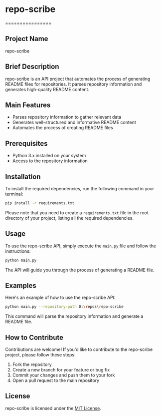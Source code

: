 # repo-scribe
================

## Project Name
repo-scribe

## Brief Description
repo-scribe is an API project that automates the process of generating README files for repositories. It parses repository information and generates high-quality README content.

## Main Features
- Parses repository information to gather relevant data
- Generates well-structured and informative README content
- Automates the process of creating README files

## Prerequisites
- Python 3.x installed on your system
- Access to the repository information

## Installation
To install the required dependencies, run the following command in your terminal:
```bash
pip install -r requirements.txt
```
Please note that you need to create a `requirements.txt` file in the root directory of your project, listing all the required dependencies.

## Usage
To use the repo-scribe API, simply execute the `main.py` file and follow the instructions:
```bash
python main.py
```
The API will guide you through the process of generating a README file.

## Examples
Here's an example of how to use the repo-scribe API:
```bash
python main.py --repository-path D:\repos\repo-scribe
```
This command will parse the repository information and generate a README file.

## How to Contribute
Contributions are welcome! If you'd like to contribute to the repo-scribe project, please follow these steps:

1. Fork the repository
2. Create a new branch for your feature or bug fix
3. Commit your changes and push them to your fork
4. Open a pull request to the main repository

## License
repo-scribe is licensed under the [MIT License](https://opensource.org/licenses/MIT).